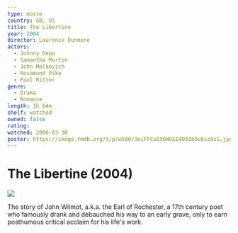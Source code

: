```yaml
---
type: movie
country: GB, US
title: The Libertine
year: 2004
director: Laurence Dunmore
actors:
  - Johnny Depp
  - Samantha Morton
  - John Malkovich
  - Rosamund Pike
  - Paul Ritter
genre:
  - Drama
  - Romance
length: 1h 54m
shelf: watched
owned: false
rating:
watched: 2006-03-30
poster: https://image.tmdb.org/t/p/w500/3eiFFCwIXbWUEE4D31bDu5sz9sG.jpg
---
```


# The Libertine (2004)

![](https://image.tmdb.org/t/p/w500/3eiFFCwIXbWUEE4D31bDu5sz9sG.jpg)

The story of John Wilmot, a.k.a. the Earl of Rochester, a 17th century poet who famously drank and debauched his way to an early grave, only to earn posthumous critical acclaim for his life's work.